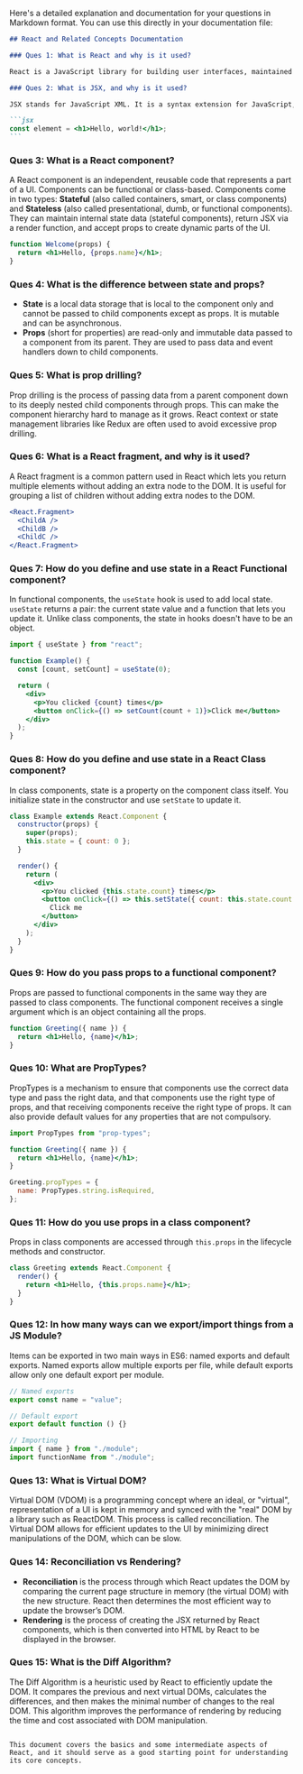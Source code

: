Here's a detailed explanation and documentation for your questions in Markdown format. You can use this directly in your documentation file:

````markdown
## React and Related Concepts Documentation

### Ques 1: What is React and why is it used?

React is a JavaScript library for building user interfaces, maintained by Facebook and a community of individual developers and companies. React is used for its efficient, declarative, and flexible approach to building web and mobile applications. It enables developers to create large web applications that can change data, without reloading the page. Its key feature is the ability to build components, encapsulated components that manage their own state, then compose them to make complex UIs.

### Ques 2: What is JSX, and why is it used?

JSX stands for JavaScript XML. It is a syntax extension for JavaScript, used with React to describe what the UI should look like. By using JSX, we can write HTML structures in the same file that contains JavaScript code. This makes the code easier to understand and debug as it avoids the usage of complex JavaScript DOM structures. JSX compiles into React `createElement()` calls which forms a tree of React elements that will be used to build the actual DOM.

```jsx
const element = <h1>Hello, world!</h1>;
```
````

### Ques 3: What is a React component?

A React component is an independent, reusable code that represents a part of a UI. Components can be functional or class-based. Components come in two types: **Stateful** (also called containers, smart, or class components) and **Stateless** (also called presentational, dumb, or functional components). They can maintain internal state data (stateful components), return JSX via a render function, and accept props to create dynamic parts of the UI.

```jsx
function Welcome(props) {
  return <h1>Hello, {props.name}</h1>;
}
```

### Ques 4: What is the difference between state and props?

- **State** is a local data storage that is local to the component only and cannot be passed to child components except as props. It is mutable and can be asynchronous.
- **Props** (short for properties) are read-only and immutable data passed to a component from its parent. They are used to pass data and event handlers down to child components.

### Ques 5: What is prop drilling?

Prop drilling is the process of passing data from a parent component down to its deeply nested child components through props. This can make the component hierarchy hard to manage as it grows. React context or state management libraries like Redux are often used to avoid excessive prop drilling.

### Ques 6: What is a React fragment, and why is it used?

A React fragment is a common pattern used in React which lets you return multiple elements without adding an extra node to the DOM. It is useful for grouping a list of children without adding extra nodes to the DOM.

```jsx
<React.Fragment>
  <ChildA />
  <ChildB />
  <ChildC />
</React.Fragment>
```

### Ques 7: How do you define and use state in a React Functional component?

In functional components, the `useState` hook is used to add local state. `useState` returns a pair: the current state value and a function that lets you update it. Unlike class components, the state in hooks doesn't have to be an object.

```jsx
import { useState } from "react";

function Example() {
  const [count, setCount] = useState(0);

  return (
    <div>
      <p>You clicked {count} times</p>
      <button onClick={() => setCount(count + 1)}>Click me</button>
    </div>
  );
}
```

### Ques 8: How do you define and use state in a React Class component?

In class components, state is a property on the component class itself. You initialize state in the constructor and use `setState` to update it.

```jsx
class Example extends React.Component {
  constructor(props) {
    super(props);
    this.state = { count: 0 };
  }

  render() {
    return (
      <div>
        <p>You clicked {this.state.count} times</p>
        <button onClick={() => this.setState({ count: this.state.count + 1 })}>
          Click me
        </button>
      </div>
    );
  }
}
```

### Ques 9: How do you pass props to a functional component?

Props are passed to functional components in the same way they are passed to class components. The functional component receives a single argument which is an object containing all the props.

```jsx
function Greeting({ name }) {
  return <h1>Hello, {name}</h1>;
}
```

### Ques 10: What are PropTypes?

PropTypes is a mechanism to ensure that components use the correct data type and pass the right data, and that components use the right type of props, and that receiving components receive the right type of props. It can also provide default values for any properties that are not compulsory.

```jsx
import PropTypes from "prop-types";

function Greeting({ name }) {
  return <h1>Hello, {name}</h1>;
}

Greeting.propTypes = {
  name: PropTypes.string.isRequired,
};
```

### Ques 11: How do you use props in a class component?

Props in class components are accessed through `this.props` in the lifecycle methods and constructor.

```jsx
class Greeting extends React.Component {
  render() {
    return <h1>Hello, {this.props.name}</h1>;
  }
}
```

### Ques 12: In how many ways can we export/import things from a JS Module?

Items can be exported in two main ways in ES6: named exports and default exports. Named exports allow multiple exports per file, while default exports allow only one default export per module.

```javascript
// Named exports
export const name = "value";

// Default export
export default function () {}

// Importing
import { name } from "./module";
import functionName from "./module";
```

### Ques 13: What is Virtual DOM?

Virtual DOM (VDOM) is a programming concept where an ideal, or "virtual", representation of a UI is kept in memory and synced with the "real" DOM by a library such as ReactDOM. This process is called reconciliation. The Virtual DOM allows for efficient updates to the UI by minimizing direct manipulations of the DOM, which can be slow.

### Ques 14: Reconciliation vs Rendering?

- **Reconciliation** is the process through which React updates the DOM by comparing the current page structure in memory (the virtual DOM) with the new structure. React then determines the most efficient way to update the browser’s DOM.
- **Rendering** is the process of creating the JSX returned by React components, which is then converted into HTML by React to be displayed in the browser.

### Ques 15: What is the Diff Algorithm?

The Diff Algorithm is a heuristic used by React to efficiently update the DOM. It compares the previous and next virtual DOMs, calculates the differences, and then makes the minimal number of changes to the real DOM. This algorithm improves the performance of rendering by reducing the time and cost associated with DOM manipulation.

```

This document covers the basics and some intermediate aspects of React, and it should serve as a good starting point for understanding its core concepts.
```
